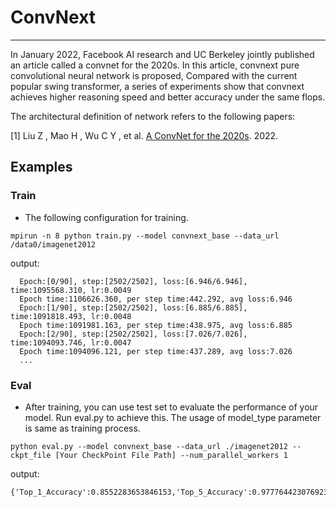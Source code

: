 # ConvNext

***

In January 2022, Facebook AI research and UC Berkeley jointly published an article called a convnet for the 2020s. In this article, convnext pure convolutional neural network is proposed, Compared with the current popular swing transformer, a series of experiments show that convnext achieves higher reasoning speed and better accuracy under the same flops.

The architectural definition of network refers to the following papers:

[1] Liu Z , Mao H , Wu C Y , et al. [A ConvNet for the 2020s](https://arxiv.org/pdf/2201.03545v2.pdf). 2022.

## Examples

### Train

- The following configuration for training.

```shell
mpirun -n 8 python train.py --model convnext_base --data_url /data0/imagenet2012
```

  output:

  ```text
    Epoch:[0/90], step:[2502/2502], loss:[6.946/6.946], time:1095568.310, lr:0.0049
    Epoch time:1106626.360, per step time:442.292, avg loss:6.946
    Epoch:[1/90], step:[2502/2502], loss:[6.885/6.885], time:1091818.493, lr:0.0048
    Epoch time:1091981.163, per step time:438.975, avg loss:6.885
    Epoch:[2/90], step:[2502/2502], loss:[7.026/7.026], time:1094093.746, lr:0.0047
    Epoch time:1094096.121, per step time:437.289, avg loss:7.026
    ...
  ```

### Eval

- After training, you can use test set to evaluate the performance of your model. Run eval.py to achieve this. The usage of model_type parameter is same as training process.

```text
python eval.py --model convnext_base --data_url ./imagenet2012 --ckpt_file [Your CheckPoint File Path] --num_parallel_workers 1
```

output:

```text
{'Top_1_Accuracy':0.8552283653846153,'Top_5_Accuracy':0.9777644230769231}
```
